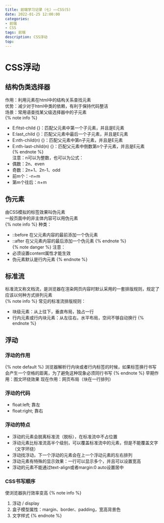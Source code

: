 ```yaml
---
title: 前端学习记录（七）——CSS(5)
date: 2022-01-25 12:00:00
categories: 
- 前端
- CSS
tags: 前端
description: CSS浮动
top:  
---
```


# CSS浮动
## 结构伪类选择器
作用：利用元素在html中的结构关系查找元素  
优势：减少对于html中类的依赖，有利于保持代码整洁  
场景：常用语查找某父级选择器中的子元素  
{% note info %}
- E:fitst-child {}：匹配父元素中第一个子元素，并且是E元素
- E:last_child {}：匹配父元素中最后一个子元素，并且是E元素
- E:nth-child(n) {}：匹配父元素中第n子元素，并且是E元素
- E:nth-last-child(n) {}：匹配父元素中倒数第n个子元素，并且是E元素  
{% endnote %}  
注意：n可以为整数，也可以为公式：
- 偶数：2n、even
- 奇数：2n+1、2n-1、odd
- 前m个：-n+m
- 第m个往后：n+m

## 伪元素
由CSS模拟的标签效果叫伪元素  
一般页面中的非主体内容可以用伪元素  
{% note info %}
种类：
- ::before 在父元素内容的最前添加一个伪元素
- ::after 在父元素内容的最后添加一个伪元素
{% endnote %}  
{% note danger %}
注意：
- 必须设置content属性才能生效
- 伪元素默认是行内元素
{% endnote %}

## 标准流
标准流又称文档流，是浏览器在渲染网页内容时默认采用的一套排版规则，规定了应该以何种方式排列元素  
{% note info %}
常见的标准流排版规则：
- 块级元素：从上往下，垂直布局，独占一行
- 行内元素或行内块元素：从左往右，水平布局，空间不够自动换行
{% endnote %}

## 浮动
### 浮动的作用
{% note default %}
浏览器解析行内块或者行内标签的时候，如果标签换行书写会产生一个空格的距离，为了避免这种现象必须同行书写
{% endnote %}
早期作用：图文环绕效果
现在作用：网页布局（块在一行排列）

### 浮动的代码
- float:left; 靠左
- float:right; 靠右

### 浮动的特点
- 浮动的元素会脱离标准流（脱标），在标准流中不占位置
- 浮动元素比标准流高半个级别，可以覆盖标准流中的元素，但是不能覆盖文字（文字环绕）
- 浮动找浮动，下一个浮动的元素会在上一个浮动元素的左右排列
- 浮动元素有特殊的显示效果：一行可以显示多个，并且可以设置宽高
- 浮动的元素不能通过text-align或者margin:0 auto设置居中

### CSS书写顺序
使浏览器执行效率变高
{% note info %}
1. 浮动 / display
2. 盒子模型属性：margin、border、padding，宽高背景色
3. 文字样式
{% endnote %}